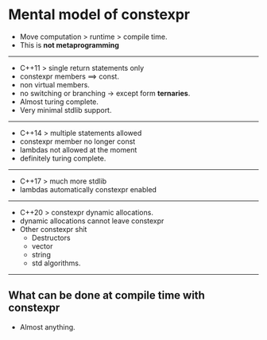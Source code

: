 # Mental model of constexpr

- Move computation > runtime > compile time.
- This is **not metaprogramming**

---

- C++11 > single return statements only
- constexpr members $\implies$ const.
- non virtual members.
- no switching or branching $\to$ except form **ternaries**.
- Almost turing complete.
- Very minimal stdlib support.

---

- C++14 > multiple statements allowed
- constexpr member no longer const
- lambdas not allowed at the moment
- definitely turing complete.

---

- C++17 > much more stdlib
- lambdas automatically constexpr enabled

---

- C++20 > constexpr dynamic allocations.
- dynamic allocations cannot leave constexpr
- Other constexpr shit
  - Destructors
  - vector
  - string
  - std algorithms.

---

## What can be done at compile time with constexpr

- Almost anything.